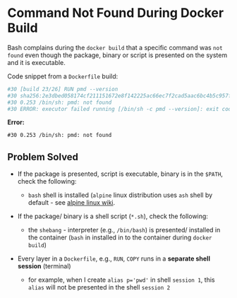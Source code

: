 # Command Not Found During Docker Build

Bash complains during the `docker build` that a specific command was `not found` even though the package, binary or script is presented on the system and it is executable.

Code snippet from a `Dockerfile` build:

```bash
#30 [build 23/26] RUN pmd --version
#30 sha256:2e3dbed058174cf211151672e8f142225ac66ec7f2cad5aac6bc4b5c957f89aa
#30 0.253 /bin/sh: pmd: not found
#30 ERROR: executor failed running [/bin/sh -c pmd --version]: exit code: 127
```

**Error:**

`#30 0.253 /bin/sh: pmd: not found`

## Problem Solved

- If the package is presented, script is executable, binary is in the `$PATH`, check the following:
    - `bash` shell is installed (`alpine` linux distribution uses `ash` shell by default - see [alpine linux wiki](https://wiki.alpinelinux.org/wiki/Change_default_shell).

- If the package/ binary is a shell script (`*.sh`), check the following:
    - the `shebang` - interpreter (e.g., `/bin/bash`) is presented/ installed in the container (`bash` in installed in to the container during `docker build`)

- Every layer in a `Dockerfile`, e.g., `RUN`, `COPY` runs in a **separate shell session** (terminal)
    - for example, when I create `alias p='pwd'` in shell `session 1`, this `alias` will not be presented in the shell `session 2`
